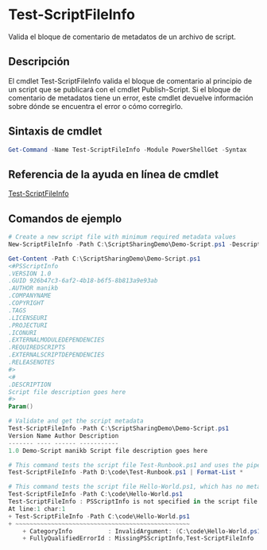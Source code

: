 # Test-ScriptFileInfo

Valida el bloque de comentario de metadatos de un archivo de script.

## Descripción

El cmdlet Test-ScriptFileInfo valida el bloque de comentario al principio de un script que se publicará con el cmdlet Publish-Script.
Si el bloque de comentario de metadatos tiene un error, este cmdlet devuelve información sobre dónde se encuentra el error o cómo corregirlo.

## Sintaxis de cmdlet

```powershell
Get-Command -Name Test-ScriptFileInfo -Module PowerShellGet -Syntax
```
## Referencia de la ayuda en línea de cmdlet

[Test-ScriptFileInfo](http://go.microsoft.com/fwlink/?LinkId=619791)

## Comandos de ejemplo
```powershell
# Create a new script file with minimum required metadata values
New-ScriptFileInfo -Path C:\ScriptSharingDemo\Demo-Script.ps1 -Description "Script file description goes here"

Get-Content -Path C:\ScriptSharingDemo\Demo-Script.ps1
<#PSScriptInfo
.VERSION 1.0
.GUID 926b47c3-6af2-4b18-b6f5-8b813a9e93ab
.AUTHOR manikb
.COMPANYNAME
.COPYRIGHT
.TAGS
.LICENSEURI
.PROJECTURI
.ICONURI
.EXTERNALMODULEDEPENDENCIES
.REQUIREDSCRIPTS
.EXTERNALSCRIPTDEPENDENCIES
.RELEASENOTES
#>
<#
.DESCRIPTION
Script file description goes here
#>
Param()

# Validate and get the script metadata
Test-ScriptFileInfo -Path C:\ScriptSharingDemo\Demo-Script.ps1
Version Name Author Description
------- ---- ------ -----------
1.0 Demo-Script manikb Script file description goes here

# This command tests the script file Test-Runbook.ps1 and uses the pipeline operator to pass the results to the Format-List cmdlet to format the results.
Test-ScriptFileInfo -Path D:\code\Test-Runbook.ps1 | Format-List *

# This command tests the script file Hello-World.ps1, which has no metadata associated with it.
Test-ScriptFileInfo -Path C:\code\Hello-World.ps1
Test-ScriptFileInfo : PSScriptInfo is not specified in the script file 'C:\code\Hello-World.ps1'. You can use the Update-ScriptFileInfo with -Force or New-ScriptFileInfo cmdlet to add the PSScriptInfo to the script file.
At line:1 char:1
+ Test-ScriptFileInfo -Path C:\code\Hello-World.ps1
+ ~~~~~~~~~~~~~~~~~~~~~~~~~~~~~~~~~~~~~~~~~~~~~~~~~
    + CategoryInfo          : InvalidArgument: (C:\code\Hello-World.ps1:String) [Test-ScriptFileInfo], ArgumentException
    + FullyQualifiedErrorId : MissingPSScriptInfo,Test-ScriptFileInfo

```


<!--HONumber=Aug16_HO3-->


